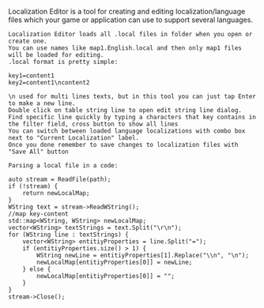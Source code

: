 Localization Editor is a tool for creating and editing localization/language files which your game or application can use to support several languages.

    Localization Editor loads all .local files in folder when you open or create one.
    You can use names like map1.English.local and then only map1 files will be loaded for editing.
    .local format is pretty simple:

    key1=content1
    key2=content1\ncontent2

    \n used for multi lines texts, but in this tool you can just tap Enter to make a new line.
    Double click on table string line to open edit string line dialog.
    Find specific line quickly by typing a characters that key contains in the filter field, cross button to show all lines
    You can switch between loaded language localizations with combo box next to "Current Localization" label.
    Once you done remember to save changes to localization files with "Save All" button

    Parsing a local file in a code:

    auto stream = ReadFile(path);
    if (!stream) {
        return newLocalMap;
    }
    WString text = stream->ReadWString();
	//map key-content
    std::map<WString, WString> newLocalMap;
    vector<WString> textStrings = text.Split("\r\n");
    for (WString line : textStrings) {
        vector<WString> entitiyProperties = line.Split("=");
        if (entitiyProperties.size() > 1) {
            WString newLine = entitiyProperties[1].Replace("\\n", "\n");
            newLocalMap[entitiyProperties[0]] = newLine;
        } else {
            newLocalMap[entitiyProperties[0]] = "";
        }
    }
    stream->Close();

